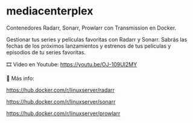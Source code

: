 # mediacenterplex
Contenedores Radarr, Sonarr, Prowlarr con Transmission en Docker.

Gestionar tus series y películas favoritas con Radarr y Sonarr. Sabrás las fechas de los próximos lanzamientos y estrenos de tus películas y episodios de tu series favoritas.

🎞 Vídeo en Youtube: https://youtu.be/OJ-109Ul2MY


📑 Más info: 

https://hub.docker.com/r/linuxserver/radarr

https://hub.docker.com/r/linuxserver/sonarr

https://hub.docker.com/r/linuxserver/prowlarr


